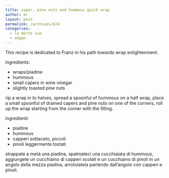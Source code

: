 ```yaml
---
title: caper, pine nuts and hummous quick wrap
author: ar
layout: post
permalink: /archives/624
categories:
  - la morte sua
  - vegan
---
```

This recipe is dedicated to Franz in his path towards wrap enlightenment.

ingredients:

* wraps/piadine  
* hummous  
* small capers in wine vinegar  
* slightly toasted pine nuts

rip a wrap in to halves, spread a spoonful of hummous on a half wrap, place a small spoonful of drained capers and pine nuts on one of the corners, roll up the wrap starting from the corner with the filling.

ingredienti:

* piadine  
* hummous  
* capperi sottaceto, piccoli  
* pinoli leggermente tostati

strappate a metà una piadina, spalmateci una cucchiaiata di hummous, aggiungete un cucchiaino di capperi scolati e un cucchiaino di pinoli in un angolo della mezza piadina, arrotolatela partendo dall&#8217;angolo con capperi e pinoli.